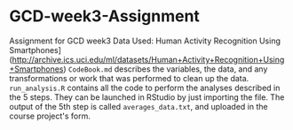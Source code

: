 # GCD-week3-Assignment
Assignment for GCD week3
Data Used:  Human Activity Recognition Using Smartphones](http://archive.ics.uci.edu/ml/datasets/Human+Activity+Recognition+Using+Smartphones)
`CodeBook.md` describes the variables, the data, and any transformations or work that was performed to clean up the data.
`run_analysis.R` contains all the code to perform the analyses described in the 5 steps. They can be launched in RStudio by just importing the file.
The output of the 5th step is called `averages_data.txt`, and uploaded in the course project's form.
